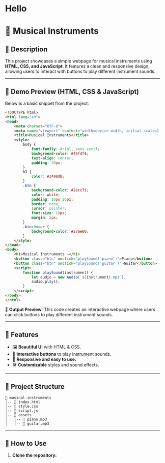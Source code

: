 # Hello
# 🎵 Musical Instruments

## 📌 Description
This project showcases a simple webpage for musical instruments using **HTML, CSS, and JavaScript**. It features a clean and responsive design, allowing users to interact with buttons to play different instrument sounds.

---

## 🎨 Demo Preview (HTML, CSS & JavaScript)
Below is a basic snippet from the project:

```html
<!DOCTYPE html>
<html lang="en">
<head>
    <meta charset="UTF-8">
    <meta name="viewport" content="width=device-width, initial-scale=1.0">
    <title>Musical Instruments</title>
    <style>
        body {
            font-family: Arial, sans-serif;
            background-color: #f4f4f4;
            text-align: center;
            padding: 20px;
        }
        h1 {
            color: #3498db;
        }
        .btn {
            background-color: #2ecc71;
            color: white;
            padding: 10px 20px;
            border: none;
            cursor: pointer;
            font-size: 18px;
            margin: 5px;
        }
        .btn:hover {
            background-color: #27ae60;
        }
    </style>
</head>
<body>
    <h1>Musical Instruments 🎶</h1>
    <button class="btn" onclick="playSound('piano')">Piano</button>
    <button class="btn" onclick="playSound('guitar')">Guitar</button>
    <script>
        function playSound(instrument) {
            let audio = new Audio(`${instrument}.mp3`);
            audio.play();
        }
    </script>
</body>
</html>
```

📌 **Output Preview**: This code creates an interactive webpage where users can click buttons to play different instrument sounds.

---

## 🔹 Features
- 🖼️ **Beautiful UI** with HTML & CSS.
- 🎵 **Interactive buttons** to play instrument sounds.
- 🚀 **Responsive and easy to use.**
- 🛠️ **Customizable** styles and sound effects.

---

## 📂 Project Structure
```
📁 musical-instruments
│-- 📄 index.html
│-- 📄 style.css
│-- 📄 script.js
│-- 📂 assets
│   │-- 🎵 piano.mp3
│   │-- 🎵 guitar.mp3
```

---

## 📌 How to Use
1. **Clone the repository:**
   ```ba
